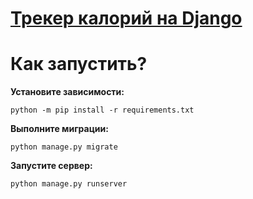 # **[Трекер калорий на Django]()**

# Как запустить?

**Установите зависимости:**

`python -m pip install -r requirements.txt`

**Выполните миграции:**

`python manage.py migrate`

**Запустите сервер:**

`python manage.py runserver`
